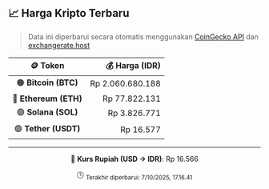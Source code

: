 

<!-- HARGA_KRIPTO -->
## 📈 Harga Kripto Terbaru

> Data ini diperbarui secara otomatis menggunakan [CoinGecko API](https://www.coingecko.com/) dan [exchangerate.host](https://exchangerate.host/)

<div align="center">

| 🪙 Token | 💰 Harga (IDR) |
|:------:|---------------:|
| 🟠 **Bitcoin (BTC)**   | Rp 2.060.680.188 |
| 🔵 **Ethereum (ETH)**  | Rp 77.822.131 |
| 🟣 **Solana (SOL)**    | Rp 3.826.771 |
| 🟢 **Tether (USDT)**   | Rp 16.577 |

---

💱 **Kurs Rupiah (USD → IDR)**: Rp 16.566

🕒 <sub>Terakhir diperbarui: 7/10/2025, 17.16.41</sub>

</div>
<!-- /HARGA_KRIPTO -->
